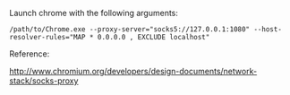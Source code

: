 Launch chrome with the following arguments:

    /path/to/Chrome.exe --proxy-server="socks5://127.0.0.1:1080" --host-resolver-rules="MAP * 0.0.0.0 , EXCLUDE localhost"

Reference:

http://www.chromium.org/developers/design-documents/network-stack/socks-proxy